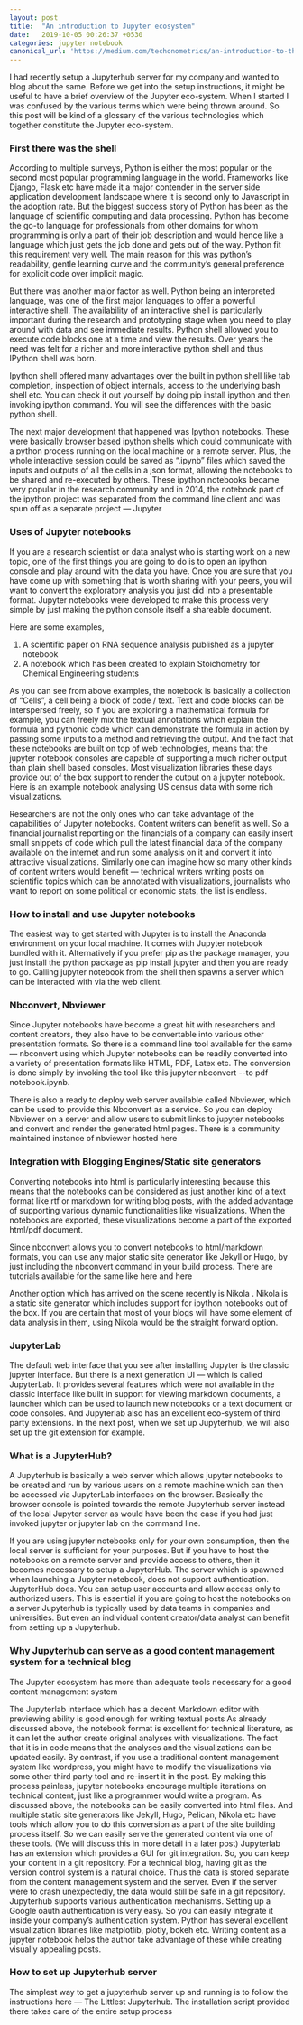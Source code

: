 ```yaml
---
layout: post
title:  "An introduction to Jupyter ecosystem"
date:   2019-10-05 00:26:37 +0530
categories: jupyter notebook
canonical_url: 'https://medium.com/techonometrics/an-introduction-to-the-jupyter-ecosystem-72005f7bdd78'
---
```


I had recently setup a Jupyterhub server for my company and wanted to blog about the same. Before we get into the setup instructions, it might be useful to have a brief overview of the Jupyter eco-system. When I started I was confused by the various terms which were being thrown around. So this post will be kind of a glossary of the various technologies which together constitute the Jupyter eco-system.

### First there was the shell
According to multiple surveys, Python is either the most popular or the second most popular programming language in the world. Frameworks like Django, Flask etc have made it a major contender in the server side application development landscape where it is second only to Javascript in the adoption rate. But the biggest success story of Python has been as the language of scientific computing and data processing. Python has become the go-to language for professionals from other domains for whom programming is only a part of their job description and would hence like a language which just gets the job done and gets out of the way. Python fit this requirement very well. The main reason for this was python’s readability, gentle learning curve and the community’s general preference for explicit code over implicit magic.

But there was another major factor as well. Python being an interpreted language, was one of the first major languages to offer a powerful interactive shell. The availability of an interactive shell is particularly important during the research and prototyping stage when you need to play around with data and see immediate results. Python shell allowed you to execute code blocks one at a time and view the results. Over years the need was felt for a richer and more interactive python shell and thus IPython shell was born.

Ipython shell offered many advantages over the built in python shell like tab completion, inspection of object internals, access to the underlying bash shell etc. You can check it out yourself by doing pip install ipython and then invoking ipython command. You will see the differences with the basic python shell.

The next major development that happened was Ipython notebooks. These were basically browser based ipython shells which could communicate with a python process running on the local machine or a remote server. Plus, the whole interactive session could be saved as “.ipynb” files which saved the inputs and outputs of all the cells in a json format, allowing the notebooks to be shared and re-executed by others. These ipython notebooks became very popular in the research community and in 2014, the notebook part of the ipython project was separated from the command line client and was spun off as a separate project — Jupyter

### Uses of Jupyter notebooks
If you are a research scientist or data analyst who is starting work on a new topic, one of the first things you are going to do is to open an ipython console and play around with the data you have. Once you are sure that you have come up with something that is worth sharing with your peers, you will want to convert the exploratory analysis you just did into a presentable format. Jupyter notebooks were developed to make this process very simple by just making the python console itself a shareable document.

Here are some examples,

1. A scientific paper on RNA sequence analysis published as a jupyter notebook
2. A notebook which has been created to explain Stoichometry for Chemical Engineering students

As you can see from above examples, the notebook is basically a collection of “Cells”, a cell being a block of code / text. Text and code blocks can be interspersed freely, so if you are exploring a mathematical formula for example, you can freely mix the textual annotations which explain the formula and pythonic code which can demonstrate the formula in action by passing some inputs to a method and retrieving the output. And the fact that these notebooks are built on top of web technologies, means that the jupyter notebook consoles are capable of supporting a much richer output than plain shell based consoles. Most visualization libraries these days provide out of the box support to render the output on a jupyter notebook. Here is an example notebook analysing US census data with some rich visualizations.

Researchers are not the only ones who can take advantage of the capabilities of Jupyter notebooks. Content writers can benefit as well. So a financial journalist reporting on the financials of a company can easily insert small snippets of code which pull the latest financial data of the company available on the internet and run some analysis on it and convert it into attractive visualizations. Similarly one can imagine how so many other kinds of content writers would benefit — technical writers writing posts on scientific topics which can be annotated with visualizations, journalists who want to report on some political or economic stats, the list is endless.

### How to install and use Jupyter notebooks
The easiest way to get started with Jupyter is to install the Anaconda environment on your local machine. It comes with Jupyter notebook bundled with it. Alternatively if you prefer pip as the package manager, you just install the python package as pip install jupyter and then you are ready to go. Calling jupyter notebook from the shell then spawns a server which can be interacted with via the web client.

### Nbconvert, Nbviewer
Since Jupyter notebooks have become a great hit with researchers and content creators, they also have to be convertable into various other presentation formats. So there is a command line tool available for the same — nbconvert using which Jupyter notebooks can be readily converted into a variety of presentation formats like HTML, PDF, Latex etc. The conversion is done simply by invoking the tool like this jupyter nbconvert --to pdf notebook.ipynb.

There is also a ready to deploy web server available called Nbviewer, which can be used to provide this Nbconvert as a service. So you can deploy Nbviewer on a server and allow users to submit links to jupyter notebooks and convert and render the generated html pages. There is a community maintained instance of nbviewer hosted here

### Integration with Blogging Engines/Static site generators
Converting notebooks into html is particularly interesting because this means that the notebooks can be considered as just another kind of a text format like rtf or markdown for writing blog posts, with the added advantage of supporting various dynamic functionalities like visualizations. When the notebooks are exported, these visualizations become a part of the exported html/pdf document.

Since nbconvert allows you to convert notebooks to html/markdown formats, you can use any major static site generator like Jekyll or Hugo, by just including the nbconvert command in your build process. There are tutorials available for the same like here and here

Another option which has arrived on the scene recently is Nikola . Nikola is a static site generator which includes support for ipython notebooks out of the box. If you are certain that most of your blogs will have some element of data analysis in them, using Nikola would be the straight forward option.

### JupyterLab
The default web interface that you see after installing Jupyter is the classic jupyter interface. But there is a next generation UI — which is called JupyterLab. It provides several features which were not available in the classic interface like built in support for viewing markdown documents, a launcher which can be used to launch new notebooks or a text document or code consoles. And Jupyterlab also has an excellent eco-system of third party extensions. In the next post, when we set up Jupyterhub, we will also set up the git extension for example.

### What is a JupyterHub?
A Jupyterhub is basically a web server which allows jupyter notebooks to be created and run by various users on a remote machine which can then be accessed via JupyterLab interfaces on the browser. Basically the browser console is pointed towards the remote Jupyterhub server instead of the local Jupyter server as would have been the case if you had just invoked jupyter or jupyter lab on the command line.

If you are using jupyter notebooks only for your own consumption, then the local server is sufficient for your purposes. But if you have to host the notebooks on a remote server and provide access to others, then it becomes necessary to setup a JupyterHub. The server which is spawned when launching a Jupyter notebook, does not support authentication. JupyterHub does. You can setup user accounts and allow access only to authorized users. This is essential if you are going to host the notebooks on a server Jupyterhub is typically used by data teams in companies and universities. But even an individual content creator/data analyst can benefit from setting up a Jupyterhub.

### Why Jupyterhub can serve as a good content management system for a technical blog
The Jupyter ecosystem has more than adequate tools necessary for a good content management system

The Jupyterlab interface which has a decent Markdown editor with previewing ability is good enough for writing textual posts
As already discussed above, the notebook format is excellent for technical literature, as it can let the author create original analyses with visualizations. The fact that it is in code means that the analyses and the visualizations can be updated easily. By contrast, if you use a traditional content management system like wordpress, you might have to modify the visualizations via some other third party tool and re-insert it in the post. By making this process painless, jupyter notebooks encourage multiple iterations on technical content, just like a programmer would write a program.
As discussed above, the notebooks can be easily converted into html files. And multiple static site generators like Jekyll, Hugo, Pelican, Nikola etc have tools which allow you to do this conversion as a part of the site building process itself. So we can easily serve the generated content via one of these tools. (We will discuss this in more detail in a later post)
Jupyterlab has an extension which provides a GUI for git integration. So, you can keep your content in a git repository. For a technical blog, having git as the version control system is a natural choice. Thus the data is stored separate from the content management system and the server. Even if the server were to crash unexpectedly, the data would still be safe in a git repository.
Jupyterhub supports various authentication mechanisms. Setting up a Google oauth authentication is very easy. So you can easily integrate it inside your company’s authentication system.
Python has several excellent visualization libraries like matplotlib, plotly, bokeh etc. Writing content as a jupyter notebook helps the author take advantage of these while creating visually appealing posts.

### How to set up Jupyterhub server
The simplest way to get a jupyterhub server up and running is to follow the instructions here — The Littlest Jupyterhub. The installation script provided there takes care of the entire setup process